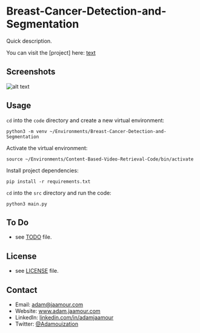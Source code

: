 # Breast-Cancer-Detection-and-Segmentation

Quick description.

You can visit the [project] here: [text](url)

## Screenshots

![alt text](path)

## Usage

`cd` into the `code` directory and create a new virtual environment:

```
python3 -m venv ~/Environments/Breast-Cancer-Detection-and-Segmentation
```

Activate the virtual environment:

```
source ~/Environments/Content-Based-Video-Retrieval-Code/bin/activate
```

Install project dependencies:

```
pip install -r requirements.txt
```

`cd` into the `src` directory and run the code:

```
python3 main.py
```

## To Do
* see [TODO](path) file.

## License 
* see [LICENSE](path) file.

## Contact
* Email: adam@jaamour.com
* Website: www.adam.jaamour.com
* LinkedIn: [linkedin.com/in/adamjaamour](https://www.linkedin.com/in/adamjaamour/)
* Twitter: [@Adamouization](https://twitter.com/Adamouization)
